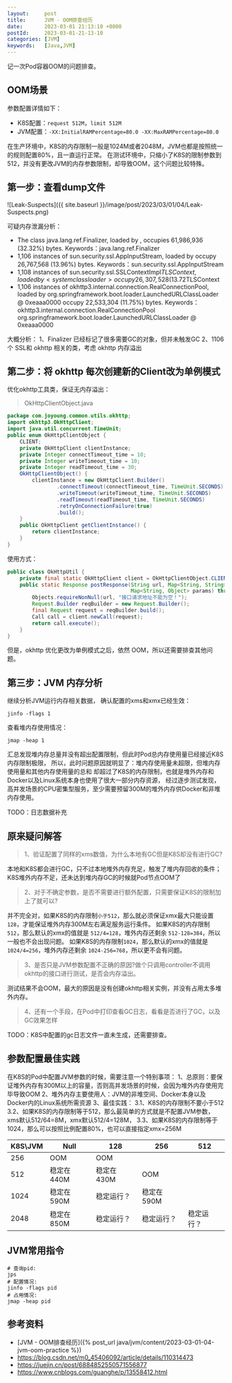 ```yaml
---
layout:     post
title:      JVM - OOM排查经历
date:       2023-03-01 21:13:10 +0800
postId:     2023-03-01-21-13-10
categories: [JVM]
keywords:   [Java,JVM]
---
```


记一次Pod容器OOM的问题排查。

## OOM场景
参数配置详情如下：
* K8S配置：`request 512M`，`limit 512M`
* JVM配置：`-XX:InitialRAMPercentage=80.0 -XX:MaxRAMPercentage=80.0`

在生产环境中，K8S的内存限制一般是1024M或者2048M，JVM也都是按照统一的规则配置80%，且一直运行正常。
在测试环境中，只缩小了K8S的限制参数到512，并没有更改JVM的内存参数限制，却导致OOM，这个问题比较特殊。

## 第一步：查看dump文件

![Leak-Suspects]({{ site.baseurl }}/image/post/2023/03/01/04/Leak-Suspects.png)

可疑内存泄漏分析：
* The class java.lang.ref.Finalizer, loaded by <system class loader>, occupies 61,986,936 (32.32%) bytes. Keywords：java.lang.ref.Finalizer
* 1,106 instances of sun.security.ssl.AppInputStream, loaded by <system class loader> occupy 26,767,568 (13.96%) bytes. Keywords：sun.security.ssl.AppInputStream
* 1,108 instances of sun.security.ssl.SSLContextImpl$TLSContext, loaded by <system class loader> occupy 26,307,528 (13.72%) bytes. Keywords：sun.security.ssl.SSLContextImpl$TLSContext
* 1,106 instances of okhttp3.internal.connection.RealConnectionPool, loaded by org.springframework.boot.loader.LaunchedURLClassLoader @ 0xeaaa0000 occupy 22,533,304 (11.75%) bytes. Keywords：okhttp3.internal.connection.RealConnectionPool org.springframework.boot.loader.LaunchedURLClassLoader @ 0xeaaa0000

大概分析：
1、Finalizer 已经标记了很多需要GC的对象，但并未触发GC
2、1106个 SSL和 okhttp 相关的类，考虑 okhttp 内存溢出

## 第二步：将 okhttp 每次创建新的Client改为单例模式

优化okhttp工具类，保证无内存溢出：

> OkHttpClientObject.java

```java
package com.joyoung.common.utils.okhttp;
import okhttp3.OkHttpClient;
import java.util.concurrent.TimeUnit;
public enum OkHttpClientObject {
    CLIENT;
    private OkHttpClient clientInstance;
    private Integer connectTimeout_time = 10;
    private Integer writeTimeout_time = 10;
    private Integer readTimeout_time = 30;
    OkHttpClientObject() {
        clientInstance = new OkHttpClient.Builder()
                .connectTimeout(connectTimeout_time, TimeUnit.SECONDS)
                .writeTimeout(writeTimeout_time, TimeUnit.SECONDS)
                .readTimeout(readTimeout_time, TimeUnit.SECONDS)
                .retryOnConnectionFailure(true)
                .build();
    }
    public OkHttpClient getClientInstance() {
        return clientInstance;
    }
}
```
使用方式：
```java
public class OkHttpUtil {
    private final static OkHttpClient client = OkHttpClientObject.CLIENT.getClientInstance();
    public static Response postResponse(String url, Map<String, String> headers,
                                        Map<String, Object> params) throws IOException {
        Objects.requireNonNull(url, "接口请求地址不能为空！");
        Request.Builder reqBuilder = new Request.Builder();
        final Request request = reqBuilder.build();
        Call call = client.newCall(request);
        return call.execute();
    }
}
```

但是，okhttp 优化更改为单例模式之后，依然 OOM，所以还需要排查其他问题。

## 第三步：JVM 内存分析
继续分析JVM运行内存相关数据，
确认配置的xms和xmx已经生效：
```shell
jinfo -flags 1
```

查看堆内存使用情况：
```shell
jmap -heap 1
```

汇总发现堆内存总量并没有超出配置限制，但此时Pod总内存使用量已经接近K8S内存限制极限，
所以，此时问题原因就明显了：堆内存使用量未超限，但堆内存使用量和其他内存使用量的总和
却超过了K8S的内存限制，也就是堆外内存和Docker以及Linux系统本身也使用了很大一部分内存资源，
经过逐步测试发现，高并发场景的CPU密集型服务，至少需要预留300M的堆外内存供Docker和非堆内存使用。

TODO：日志数据补充

## 原来疑问解答

> 1、验证配置了同样的xms数值，为什么本地有GC但是K8S却没有进行GC?

本地和K8S都会进行GC，只不过本地堆外内存充足，触发了堆内存回收的条件；K8S堆外内存不足，还未达到堆内存GC的时候就Pod节点OOM了

> 2、对于不确定参数，是否不需要进行额外配置，只需要保证K8S的限制加上了就可以?

并不完全对，如果K8S的内存限制`小于512`，那么就必须保证xmx最大只能设置`128`，才能保证堆外内存300M左右满足服务运行条件。
如果K8S的内存限制`512`，那么默认的xmx的值就是 `512/4=128`，堆外内存还剩余 `512-128=384`，所以一般也不会出现问题。
如果K8S的内存限制`1024`，那么默认的xmx的值就是 `1024/4=256`，堆外内存还剩余 `1024-256=768`，所以更不会有问题。

> 3、是否只是JVM参数配置不正确的原因?做个只调用controller不调用okhttp的接口进行测试，是否会内存溢出。

测试结果不会OOM，最大的原因是没有创建okhttp相关实例，并没有占用太多堆外内存。

> 4、还有一个手段，在Pod中打印查看GC日志，看看是否进行了GC，以及GC效果怎样

TODO：K8S中配置的gc日志文件一直未生成，还需要排查。

## 参数配置最佳实践

在K8S的Pod中配置JVM参数的时候，需要注意一个特别事项：
1、总原则：要保证堆外内存有300M以上的容量，否则高并发场景的时候，会因为堆外内存使用完毕导致OOM
2、堆外内存主要使用人：JVM的非堆空间、Docker本身以及Docker内的Linux系统所需资源
3、最佳实践：
3.1、K8S的内存限制不要小于512
3.2、如果K8S的内存限制等于512，那么最简单的方式就是不配置JVM参数，xms默认512/64=8M，xmx默认512/4=128M，
3.3、如果K8S的内存限制等于1024，那么可以按照比例配置80%，也可以直接指定xmx=256M


| K8S\JVM | Null    | 128     | 256    | 512 |
|---------|---------|---------|--------|-----|
| 256     | OOM     | OOM     |        |     |
| 512     | 稳定在440M | 稳定在430M | OOM    |     |
| 1024    | 稳定在590M | 稳定运行？  | 稳定在590M |     |
| 2048    | 稳定在850M | 稳定运行？  |   稳定运行？     |  稳定运行？   |

## JVM常用指令
```shell
# 查询pid:
jps
# 配置情况:
jinfo -flags pid
# 占用情况:
jmap -heap pid
```

## 参考资料
* [JVM - OOM排查经历]({% post_url java/jvm/content/2023-03-01-04-jvm-oom-practice %})
* https://blog.csdn.net/m0_45406092/article/details/110314473
* https://juejin.cn/post/6884852550571556877
* https://www.cnblogs.com/guanghe/p/13558412.html

